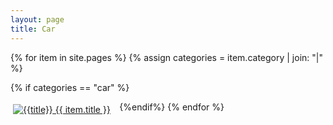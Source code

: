```yaml
---
layout: page
title: Car
---
```


{% for item in site.pages %}
{% assign categories = item.category | join: "|" %}

{% if categories == "car" %}
<div style="padding: 4px; float:left; width: 33%"><a title="{{title}}" href="{{ item.url }}"><img alt="{{title}}" src="{{ item.image }}"> {{ item.title }}</a></div>
{%endif%}
{% endfor %}
